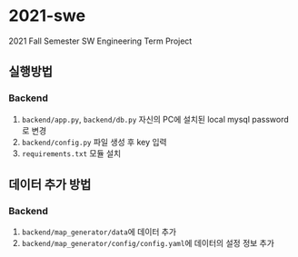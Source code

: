 # 2021-swe
2021 Fall Semester SW Engineering Term Project

## 실행방법

### Backend
1. ```backend/app.py```, ```backend/db.py``` 자신의 PC에 설치된 local mysql password로 변경 
2. ```backend/config.py``` 파일 생성 후 key 입력
3. ```requirements.txt``` 모듈 설치 

## 데이터 추가 방법

### Backend
1. ```backend/map_generator/data```에 데이터 추가
2. ```backend/map_generator/config/config.yaml```에 데이터의 설정 정보 추가